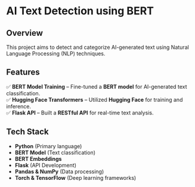 # AI Text Detection using BERT

## Overview
This project aims to detect and categorize AI-generated text using Natural Language Processing (NLP) techniques.

## Features
✅ **BERT Model Training** – Fine-tuned a **BERT model** for AI-generated text classification.  
✅ **Hugging Face Transformers** – Utilized **Hugging Face** for training and inference.  
✅ **Flask API** – Built a **RESTful API** for real-time text analysis.  

## Tech Stack
- **Python** (Primary language)  
- **BERT Model** (Text classification)
- **BERT Embeddings**    
- **Flask** (API Development)  
- **Pandas & NumPy** (Data processing)  
- **Torch & TensorFlow** (Deep learning frameworks)  



